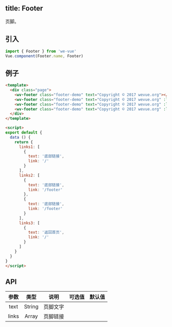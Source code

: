 title: Footer
---
页脚。

## 引入

```js
import { Footer } from 'we-vue'
Vue.component(Footer.name, Footer)
```

## 例子

```html
<template>
  <div class="page">
    <wv-footer class="footer-demo" text="Copyright © 2017 wevue.org"></wv-footer>
    <wv-footer class="footer-demo" text="Copyright © 2017 wevue.org" :links="links1"></wv-footer>
    <wv-footer class="footer-demo" text="Copyright © 2017 wevue.org" :links="links2"></wv-footer>
    <wv-footer class="footer-demo" text="Copyright © 2017 wevue.org" :links="links3"></wv-footer>
  </div>
</template>

<script>
export default {
  data () {
    return {
      links1: [
        {
          text: '底部链接',
          link: '/'
        }
      ],
      links2: [
        {
          text: '底部链接',
          link: '/footer'
        },
        {
          text: '底部链接',
          link: '/footer'
        }
      ],
      links3: [
        {
          text: '返回首页',
          link: '/'
        }
      ]
    }
  }
}
</script>
```

## API

|     参数     |   类型    |   说明    |         可选值          |   默认值   |
| :--------: | :-----: | :-----: | :------------------: | :-----: |
|    text    | String  |   页脚文字    |                      |  |
|    links   | Array | 页脚链接 |                    |    |
